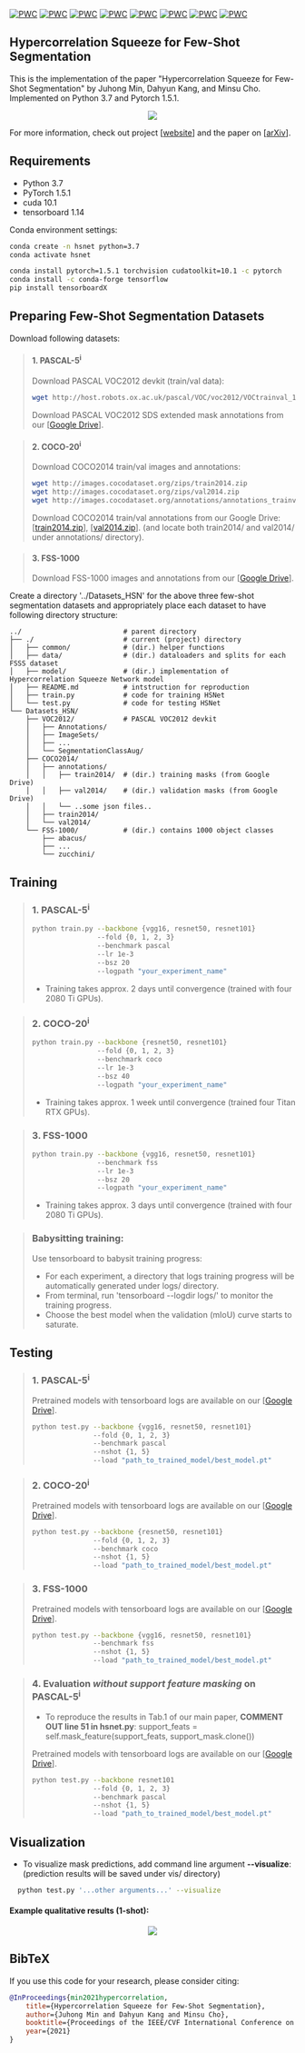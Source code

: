 [![PWC](https://img.shields.io/endpoint.svg?url=https://paperswithcode.com/badge/hypercorrelation-squeeze-for-few-shot/few-shot-semantic-segmentation-on-pascal-5i-1)](https://paperswithcode.com/sota/few-shot-semantic-segmentation-on-pascal-5i-1?p=hypercorrelation-squeeze-for-few-shot)
[![PWC](https://img.shields.io/endpoint.svg?url=https://paperswithcode.com/badge/hypercorrelation-squeeze-for-few-shot/few-shot-semantic-segmentation-on-pascal-5i-5)](https://paperswithcode.com/sota/few-shot-semantic-segmentation-on-pascal-5i-5?p=hypercorrelation-squeeze-for-few-shot)
[![PWC](https://img.shields.io/endpoint.svg?url=https://paperswithcode.com/badge/hypercorrelation-squeeze-for-few-shot/few-shot-semantic-segmentation-on-pascal-5i)](https://paperswithcode.com/sota/few-shot-semantic-segmentation-on-pascal-5i?p=hypercorrelation-squeeze-for-few-shot)
[![PWC](https://img.shields.io/endpoint.svg?url=https://paperswithcode.com/badge/hypercorrelation-squeeze-for-few-shot/few-shot-semantic-segmentation-on-coco-20i-1)](https://paperswithcode.com/sota/few-shot-semantic-segmentation-on-coco-20i-1?p=hypercorrelation-squeeze-for-few-shot)
[![PWC](https://img.shields.io/endpoint.svg?url=https://paperswithcode.com/badge/hypercorrelation-squeeze-for-few-shot/few-shot-semantic-segmentation-on-coco-20i-5)](https://paperswithcode.com/sota/few-shot-semantic-segmentation-on-coco-20i-5?p=hypercorrelation-squeeze-for-few-shot)
[![PWC](https://img.shields.io/endpoint.svg?url=https://paperswithcode.com/badge/hypercorrelation-squeeze-for-few-shot/few-shot-semantic-segmentation-on-coco-20i-10)](https://paperswithcode.com/sota/few-shot-semantic-segmentation-on-coco-20i-10?p=hypercorrelation-squeeze-for-few-shot)
[![PWC](https://img.shields.io/endpoint.svg?url=https://paperswithcode.com/badge/hypercorrelation-squeeze-for-few-shot/few-shot-semantic-segmentation-on-fss-1000-1)](https://paperswithcode.com/sota/few-shot-semantic-segmentation-on-fss-1000-1?p=hypercorrelation-squeeze-for-few-shot)
[![PWC](https://img.shields.io/endpoint.svg?url=https://paperswithcode.com/badge/hypercorrelation-squeeze-for-few-shot/few-shot-semantic-segmentation-on-fss-1000-5)](https://paperswithcode.com/sota/few-shot-semantic-segmentation-on-fss-1000-5?p=hypercorrelation-squeeze-for-few-shot)


## Hypercorrelation Squeeze for Few-Shot Segmentation
This is the implementation of the paper "Hypercorrelation Squeeze for Few-Shot Segmentation" by Juhong Min, Dahyun Kang, and Minsu Cho. Implemented on Python 3.7 and Pytorch 1.5.1.

<p align="middle">
    <img src="data/assets/architecture.png">
</p>

For more information, check out project [[website](http://cvlab.postech.ac.kr/research/HSNet/)] and the paper on [[arXiv](https://arxiv.org/abs/2104.01538)].

## Requirements

- Python 3.7
- PyTorch 1.5.1
- cuda 10.1
- tensorboard 1.14

Conda environment settings:
```bash
conda create -n hsnet python=3.7
conda activate hsnet

conda install pytorch=1.5.1 torchvision cudatoolkit=10.1 -c pytorch
conda install -c conda-forge tensorflow
pip install tensorboardX
```
## Preparing Few-Shot Segmentation Datasets
Download following datasets:

> #### 1. PASCAL-5<sup>i</sup>
> Download PASCAL VOC2012 devkit (train/val data):
> ```bash
> wget http://host.robots.ox.ac.uk/pascal/VOC/voc2012/VOCtrainval_11-May-2012.tar
> ```
> Download PASCAL VOC2012 SDS extended mask annotations from our [[Google Drive](https://drive.google.com/file/d/1SCdiQt-BCUEOapN7P4xON3PlhIorA3MG/view?usp=sharing)].

> #### 2. COCO-20<sup>i</sup>
> Download COCO2014 train/val images and annotations: 
> ```bash
> wget http://images.cocodataset.org/zips/train2014.zip
> wget http://images.cocodataset.org/zips/val2014.zip
> wget http://images.cocodataset.org/annotations/annotations_trainval2014.zip
> ```
> Download COCO2014 train/val annotations from our Google Drive: [[train2014.zip](https://drive.google.com/file/d/1fcwqp0eQ_Ngf-8ZE73EsHKP8ZLfORdWR/view?usp=sharing)], [[val2014.zip](https://drive.google.com/file/d/16IJeYqt9oHbqnSI9m2nTXcxQWNXCfiGb/view?usp=sharing)].
> (and locate both train2014/ and val2014/ under annotations/ directory).

> #### 3. FSS-1000
> Download FSS-1000 images and annotations from our [[Google Drive](https://drive.google.com/file/d/1i9WlwCEqK4XOdBRh0nShtxxEdWe-1q_r/view?usp=sharing)].

Create a directory '../Datasets_HSN' for the above three few-shot segmentation datasets and appropriately place each dataset to have following directory structure:

    ../                         # parent directory
    ├── ./                      # current (project) directory
    │   ├── common/             # (dir.) helper functions
    │   ├── data/               # (dir.) dataloaders and splits for each FSSS dataset
    │   ├── model/              # (dir.) implementation of Hypercorrelation Squeeze Network model 
    │   ├── README.md           # intstruction for reproduction
    │   ├── train.py            # code for training HSNet
    │   └── test.py             # code for testing HSNet
    └── Datasets_HSN/
        ├── VOC2012/            # PASCAL VOC2012 devkit
        │   ├── Annotations/
        │   ├── ImageSets/
        │   ├── ...
        │   └── SegmentationClassAug/
        ├── COCO2014/           
        │   ├── annotations/
        │   │   ├── train2014/  # (dir.) training masks (from Google Drive) 
        │   │   ├── val2014/    # (dir.) validation masks (from Google Drive)
        │   │   └── ..some json files..
        │   ├── train2014/
        │   └── val2014/
        └── FSS-1000/           # (dir.) contains 1000 object classes
            ├── abacus/   
            ├── ...
            └── zucchini/

## Training
> ### 1. PASCAL-5<sup>i</sup>
> ```bash
> python train.py --backbone {vgg16, resnet50, resnet101} 
>                 --fold {0, 1, 2, 3} 
>                 --benchmark pascal
>                 --lr 1e-3
>                 --bsz 20
>                 --logpath "your_experiment_name"
> ```
> * Training takes approx. 2 days until convergence (trained with four 2080 Ti GPUs).


> ### 2. COCO-20<sup>i</sup>
> ```bash
> python train.py --backbone {resnet50, resnet101} 
>                 --fold {0, 1, 2, 3} 
>                 --benchmark coco 
>                 --lr 1e-3
>                 --bsz 40
>                 --logpath "your_experiment_name"
> ```
> * Training takes approx. 1 week until convergence (trained four Titan RTX GPUs).

> ### 3. FSS-1000
> ```bash
> python train.py --backbone {vgg16, resnet50, resnet101} 
>                 --benchmark fss 
>                 --lr 1e-3
>                 --bsz 20
>                 --logpath "your_experiment_name"
> ```
> * Training takes approx. 3 days until convergence (trained with four 2080 Ti GPUs).

> ### Babysitting training:
> Use tensorboard to babysit training progress:
> - For each experiment, a directory that logs training progress will be automatically generated under logs/ directory. 
> - From terminal, run 'tensorboard --logdir logs/' to monitor the training progress.
> - Choose the best model when the validation (mIoU) curve starts to saturate. 



## Testing

> ### 1. PASCAL-5<sup>i</sup>
> Pretrained models with tensorboard logs are available on our [[Google Drive](https://drive.google.com/drive/folders/1cyz_bv50hiCZ5ZV_5V5zt71l7JoRDA8E?usp=sharing)].
> ```bash
> python test.py --backbone {vgg16, resnet50, resnet101} 
>                --fold {0, 1, 2, 3} 
>                --benchmark pascal
>                --nshot {1, 5} 
>                --load "path_to_trained_model/best_model.pt"
> ```


> ### 2. COCO-20<sup>i</sup>
> Pretrained models with tensorboard logs are available on our [[Google Drive](https://drive.google.com/drive/folders/1NeKxvYgP-uhN1y92UR2LVvh1Huw5pvSP?usp=sharing)].
> ```bash
> python test.py --backbone {resnet50, resnet101} 
>                --fold {0, 1, 2, 3} 
>                --benchmark coco 
>                --nshot {1, 5} 
>                --load "path_to_trained_model/best_model.pt"
> ```

> ### 3. FSS-1000
> Pretrained models with tensorboard logs are available on our [[Google Drive](https://drive.google.com/drive/folders/1Z6SZPJR-xcPyP0ck22selac4mXS7ElMa?usp=sharing)].
> ```bash
> python test.py --backbone {vgg16, resnet50, resnet101} 
>                --benchmark fss 
>                --nshot {1, 5} 
>                --load "path_to_trained_model/best_model.pt"
> ```

> ### 4. Evaluation *without support feature masking* on PASCAL-5<sup>i</sup>
> * To reproduce the results in Tab.1 of our main paper, **COMMENT OUT line 51 in hsnet.py**: support_feats = self.mask_feature(support_feats, support_mask.clone())
> 
> Pretrained models with tensorboard logs are available on our [[Google Drive](https://drive.google.com/drive/folders/14JAwx1TCohj2_ZiMFeDcTB9HBINxmir2?usp=sharing)].
> ```bash
> python test.py --backbone resnet101 
>                --fold {0, 1, 2, 3} 
>                --benchmark pascal
>                --nshot {1, 5} 
>                --load "path_to_trained_model/best_model.pt"
> ```


## Visualization

* To visualize mask predictions, add command line argument **--visualize**:
  (prediction results will be saved under vis/ directory)
```bash 
  python test.py '...other arguments...' --visualize  
```

#### Example qualitative results (1-shot):

<p align="middle">
    <img src="data/assets/qualitative_results.png">
</p>
   
## BibTeX
If you use this code for your research, please consider citing:
````BibTeX
@InProceedings{min2021hypercorrelation,
    title={Hypercorrelation Squeeze for Few-Shot Segmentation},
    author={Juhong Min and Dahyun Kang and Minsu Cho},
    booktitle={Proceedings of the IEEE/CVF International Conference on Computer Vision (ICCV)},
    year={2021}
}
````
